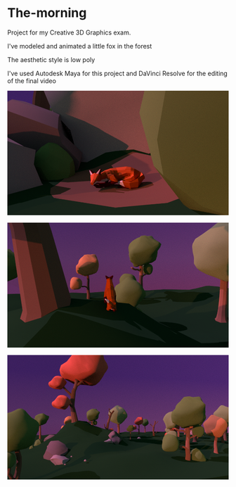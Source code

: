 # The-morning
Project for my Creative 3D Graphics exam. 

I've modeled and animated a little fox in the forest

The aesthetic style is low poly

I've used Autodesk Maya for this project and DaVinci Resolve for the editing of the final video

![](https://github.com/ElisaLunardelli369/The-morning/blob/main/Screenshot/SCENA.0003.png)

![](https://github.com/ElisaLunardelli369/The-morning/blob/main/Screenshot/SCENA.0058.png)

![](https://github.com/ElisaLunardelli369/The-morning/blob/main/Screenshot/SCENA.0090.png)




